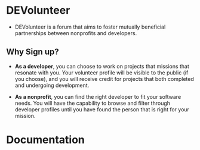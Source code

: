 # DEVolunteer

- DEVolunteer is a forum that aims to foster mutually beneficial partnerships between nonprofits and developers.

## Why Sign up?

- **As a developer**, you can choose to work on projects that missions that resonate with you. Your volunteer profile will be visible to the public (if you choose), and you will receive credit for projects that both completed and undergoing development.

- **As a nonprofit**, you can find the right developer to fit your software needs. You will have the capability to browse and filter through developer profiles until you have found the person that is right for your mission.

# Documentation
